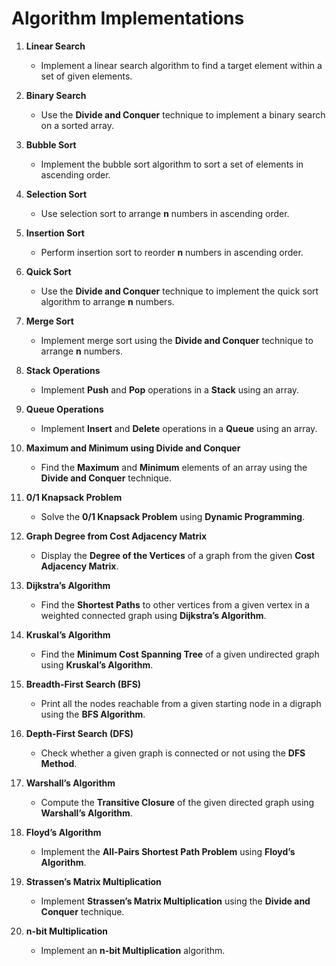 # Algorithm Implementations

1. **Linear Search**
   - Implement a linear search algorithm to find a target element within a set of given elements.

2. **Binary Search**
   - Use the **Divide and Conquer** technique to implement a binary search on a sorted array.

3. **Bubble Sort**
   - Implement the bubble sort algorithm to sort a set of elements in ascending order.

4. **Selection Sort**
   - Use selection sort to arrange **n** numbers in ascending order.

5. **Insertion Sort**
   - Perform insertion sort to reorder **n** numbers in ascending order.

6. **Quick Sort**
   - Use the **Divide and Conquer** technique to implement the quick sort algorithm to arrange **n** numbers.

7. **Merge Sort**
   - Implement merge sort using the **Divide and Conquer** technique to arrange **n** numbers.

8. **Stack Operations**
   - Implement **Push** and **Pop** operations in a **Stack** using an array.

9. **Queue Operations**
   - Implement **Insert** and **Delete** operations in a **Queue** using an array.

10. **Maximum and Minimum using Divide and Conquer**
    - Find the **Maximum** and **Minimum** elements of an array using the **Divide and Conquer** technique.

11. **0/1 Knapsack Problem**
    - Solve the **0/1 Knapsack Problem** using **Dynamic Programming**.

12. **Graph Degree from Cost Adjacency Matrix**
    - Display the **Degree of the Vertices** of a graph from the given **Cost Adjacency Matrix**.

13. **Dijkstra’s Algorithm**
    - Find the **Shortest Paths** to other vertices from a given vertex in a weighted connected graph using **Dijkstra’s Algorithm**.

14. **Kruskal’s Algorithm**
    - Find the **Minimum Cost Spanning Tree** of a given undirected graph using **Kruskal’s Algorithm**.

15. **Breadth-First Search (BFS)**
    - Print all the nodes reachable from a given starting node in a digraph using the **BFS Algorithm**.

16. **Depth-First Search (DFS)**
    - Check whether a given graph is connected or not using the **DFS Method**.

17. **Warshall’s Algorithm**
    - Compute the **Transitive Closure** of the given directed graph using **Warshall’s Algorithm**.

18. **Floyd’s Algorithm**
    - Implement the **All-Pairs Shortest Path Problem** using **Floyd’s Algorithm**.

19. **Strassen’s Matrix Multiplication**
    - Implement **Strassen’s Matrix Multiplication** using the **Divide and Conquer** technique.

20. **n-bit Multiplication**
    - Implement an **n-bit Multiplication** algorithm.